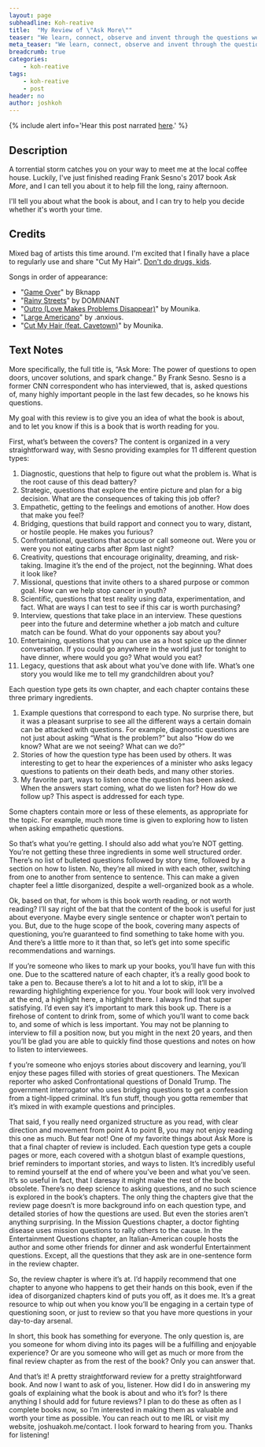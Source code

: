 ```yaml
---
layout: page
subheadline: Koh-reative
title:  "My Review of \"Ask More\""
teaser: "We learn, connect, observe and invent through the questions we ask."
meta_teaser: "We learn, connect, observe and invent through the questions we ask."
breadcrumb: true
categories:
    - koh-reative
tags:
    - koh-reative
    - post
header: no
author: joshkoh
---
```


{% include alert info='Hear this post narrated <a href="/audio/06-ask-more.mp3">here</a>.' %}

## Description

A torrential storm catches you on your way to meet me at the local coffee house. Luckily, I've just finished reading Frank Sesno's 2017 book *Ask More*, and I can tell you about it to help fill the long, rainy afternoon.

I'll tell you about what the book is about, and I can try to help you decide whether it's worth your time.

## Credits

Mixed bag of artists this time around. I'm excited that I finally have a place to regularly use and share "Cut My Hair". [Don't do drugs, kids](https://twitter.com/Jet0o/status/974072482503319553).

Songs in order of appearance:

- "[Game Over](https://bknapp.bandcamp.com/album/snes-beats-vol-3)" by Bknapp
- "[Rainy Streets](https://soundcloud.com/primaryflow/rainy-streets)" by DOMINANT
- "[Outro (Love Makes Problems Disappear)](https://mounika.bandcamp.com/album/how-are-you)" by Mounika.
- "[Large Americano](https://anxioussounds.bandcamp.com/track/large-americano)" by .anxious.
- "[Cut My Hair (feat. Cavetown)](https://mounika.bandcamp.com/album/how-are-you)" by Mounika.

## Text Notes

More specifically, the full title is, “Ask More: The power of questions to open doors, uncover solutions, and spark change.” By Frank Sesno. Sesno is a former CNN correspondent who has interviewed, that is, asked questions of, many highly important people in the last few decades, so he knows his questions. 

My goal with this review is to give you an idea of what the book is about, and to let you know if this is a book that is worth reading for you.

First, what’s between the covers? The content is organized in a very straightforward way, with Sesno providing examples for 11 different question types:

1. Diagnostic, questions that help to figure out what the problem is. What is the root cause of this dead battery?
2. Strategic, questions that explore the entire picture and plan for a big decision. What are the consequences of taking this job offer?
3. Empathetic, getting to the feelings and emotions of another. How does that make you feel?
4. Bridging, questions that build rapport and connect you to wary, distant, or hostile people. He makes you furious?
5. Confrontational, questions that accuse or call someone out. Were you or were you not eating carbs after 8pm last night?
6. Creativity, questions that encourage originality, dreaming, and risk-taking. Imagine it’s the end of the project, not the beginning. What does it look like?
7. Missional, questions that invite others to a shared purpose or common goal. How can we help stop cancer in youth?
8. Scientific, questions that test reality using data, experimentation, and fact. What are ways I can test to see if this car is worth purchasing?
9. Interview, questions that take place in an interview. These questions peer into the future and determine whether a job match and culture match can be found. What do your opponents say about you?
10. Entertaining, questions that you can use as a host spice up the dinner conversation. If you could go anywhere in the world just for tonight to have dinner, where would you go? What would you eat? 
11. Legacy, questions that ask about what you’ve done with life. What’s one story you would like me to tell my grandchildren about you? 

Each question type gets its own chapter, and each chapter contains these three primary ingredients.

1. Example questions that correspond to each type. No surprise there, but it was a pleasant surprise to see all the different ways a certain domain can be attacked with questions. For example, diagnostic questions are not just about asking “What is the problem?” but also “How do we know? What are we not seeing? What can we do?”
2. Stories of how the question type has been used by others. It was interesting to get to hear the experiences of a minister who asks legacy questions to patients on their death beds, and many other stories.
3. My favorite part, ways to listen once the question has been asked. When the answers start coming, what do we listen for? How do we follow up? This aspect is addressed for each type.

Some chapters contain more or less of these elements, as appropriate for the topic. For example, much more time is given to exploring how to listen when asking empathetic questions. 

So that’s what you’re getting. I should also add what you’re NOT getting. You’re not getting these three ingredients in some well structured order. There’s no list of bulleted questions followed by story time, followed by a section on how to listen. No, they’re all mixed in with each other, switching from one to another from sentence to sentence. This can make a given chapter feel a little disorganized, despite a well-organized book as a whole. 

Ok, based on that, for whom is this book worth reading, or not worth reading? 
I’ll say right of the bat that the content of the book is useful for just about everyone. Maybe every single sentence or chapter won’t pertain to you. But, due to the huge scope of the book, covering many aspects of questioning, you’re guaranteed to find something to take home with you. And there’s a little more to it than that, so let’s get into some specific recommendations and warnings. 

If you’re someone who likes to mark up your books, you’ll have fun with this one. Due to the scattered nature of each chapter, it’s a really good book to take a pen to. Because there’s a lot to hit and a lot to skip, it’ll be a rewarding highlighting experience for you. Your book will look very involved at the end, a highlight here, a highlight there. I always find that super satisfying.
I’d even say it’s important to mark this book up. There is a firehose of content to drink from, some of which you’ll want to come back to, and some of which is less important. You may not be planning to interview to fill a position now, but you might in the next 20 years, and then you’ll be glad you are able to quickly find those questions and notes on how to listen to interviewees.

f you’re someone who enjoys stories about discovery and learning, you’ll enjoy these pages filled with stories of great questioners. The Mexican reporter who asked Confrontational questions of Donald Trump. The government interrogator who uses bridging questions to get a confession from a tight-lipped criminal. It’s fun stuff, though you gotta remember that it’s mixed in with example questions and principles. 

That said, f you really need organized structure as you read, with clear direction and movement from point A to point B, you may not enjoy reading this one as much. But fear not! One of my favorite things about Ask More is that a final chapter of review is included. Each question type gets a couple pages or more, each covered with a shotgun blast of example questions, brief reminders to important stories, and ways to listen. It’s incredibly useful to remind yourself at the end of where you’ve been and what you’ve seen. It’s so useful in fact, that I daresay it might make the rest of the book obsolete. There’s no deep science to asking questions, and no such science is explored in the book’s chapters. The only thing the chapters give that the review page doesn’t is more background info on each question type, and detailed stories of how the questions are used. But even the stories aren’t anything surprising. In the Mission Questions chapter, a doctor fighting disease uses mission questions to rally others to the cause. In the Entertainment Questions chapter, an Italian-American couple hosts the author and some other friends for dinner and ask wonderful Entertainment questions. Except, all the questions that they ask are in one-sentence form in the review chapter. 

So, the review chapter is where it’s at. I’d happily recommend that one chapter to anyone who happens to get their hands on this book, even if the idea of disorganized chapters kind of puts you off, as it does me. It’s a great resource to whip out when you know you’ll be engaging in a certain type of questioning soon, or just to review so that you have more questions in your day-to-day arsenal. 

In short, this book has something for everyone. The only question is, are you someone for whom diving into its pages will be a fulfilling and enjoyable experience? Or are you someone who will get as much or more from the final review chapter as from the rest of the book? Only you can answer that.

And that’s it! A pretty straightforward review for a pretty straightforward book. And now I want to ask of you, listener. How did I do in answering my goals of explaining what the book is about and who it’s for? Is there anything I should add for future reviews? I plan to do these as often as I complete books now, so I’m interested in making them as valuable and worth your time as possible. You can reach out to me IRL or visit my website, joshuakoh.me/contact. I look forward to hearing from you. Thanks for listening!